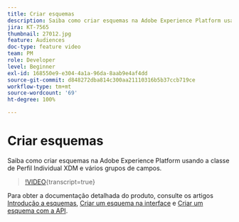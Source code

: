 ```yaml
---
title: Criar esquemas
description: Saiba como criar esquemas na Adobe Experience Platform usando a classe de Perfil Individual XDM e vários grupos de campos.
jira: KT-7565
thumbnail: 27012.jpg
feature: Audiences
doc-type: feature video
team: PM
role: Developer
level: Beginner
exl-id: 168550e9-e304-4a1a-96da-8aab9e4af4dd
source-git-commit: d848272dba814c300aa21110316b5b37ccb719ce
workflow-type: tm+mt
source-wordcount: '69'
ht-degree: 100%

---
```


# Criar esquemas

Saiba como criar esquemas na Adobe Experience Platform usando a classe de Perfil Individual XDM e vários grupos de campos.

>[!VIDEO](https://video.tv.adobe.com/v/3430218?quality=12&learn=on&captions=por_br){transcript=true}

Para obter a documentação detalhada do produto, consulte os artigos [Introdução a esquemas](https://experienceleague.adobe.com/docs/journey-optimizer/using/data-management/get-started-schemas.html?lang=pt-BR), [Criar um esquema na interface](https://experienceleague.adobe.com/docs/experience-platform/xdm/tutorials/create-schema-ui.html?lang=pt-BR) e [Criar um esquema com a API](https://experienceleague.adobe.com/docs/experience-platform/xdm/tutorials/create-schema-api.html?lang=pt-BR).
